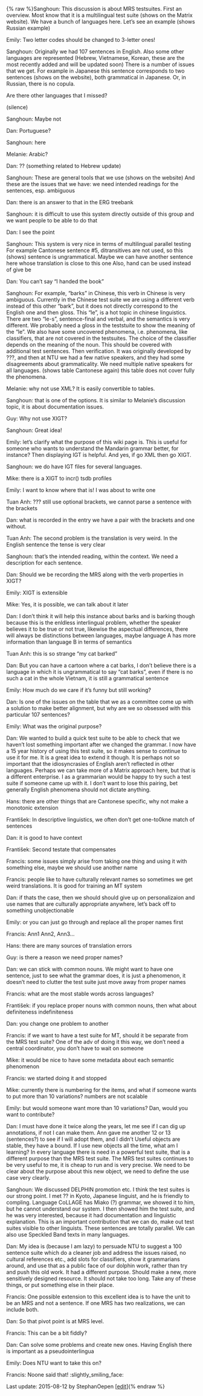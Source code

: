 {% raw %}Sanghoun: This discussion is about MRS testsuites. First an overview.
Most know that it is a multilingual test suite (shows on the Matrix
website). We have a bunch of languages here. Let’s see an example (shows
Russian example)

Emily: Two letter codes should be changed to 3-letter ones!

Sanghoun: Originally we had 107 sentences in English. Also some other
languages are represented (Hebrew, Vietnamese, Korean, these are the
most recently added and will be updated soon) There is a number of
issues that we get. For example in Japanese this sentence corresponds to
two sentences (shows on the website), both grammatical in Japanese. Or,
in Russian, there is no copula.

Are there other languages that I missed?

(silence)

Sanghoun: Maybe not

Dan: Portuguese?

Sanghoun: here

Melanie: Arabic?

Dan: ?? (something related to Hebrew update)

Sanghoun: These are general tools that we use (shows on the website) And
these are the issues that we have: we need intended readings for the
sentences, esp. ambiguous

Dan: there is an answer to that in the ERG treebank

Sanghoun: it is difficult to use this system directly outside of this
group and we want people to be able to do that

Dan: I see the point

Sanghoun: This system is very nice in terms of multilingual parallel
testing For example Cantonese sentence \#5, ditransitives are not used,
so this (shows) sentence is ungrammatical. Maybe we can have another
sentence here whose translation is close to this one Also, hand can be
used instead of give be

Dan: You can’t say “I handed the book”

Sanghoun: For example, “barks” in Chinese, this verb in Chinese is very
ambiguous. Currently in the Chinese test suite we are using a different
verb instead of this other “bark”, but it does not directly correspond
to the English one and then gloss. This “le”, is a hot topic in chinese
linguistics. There are two “le-s”, sentence-final and verbal, and the
semantics is very different. We probably need a gloss in the teststuite
to show the meaning of the “le”. We also have some uncovered phenomena,
i.e. phenomena, like classifiers, that are not covered in the
testsuites. The choice of the classifier depends on the meaning of the
noun. This should be covered with additional test sentences. Then
verification. It was originally developed by ???, and then at NTU we had
a few native speakers, and they had some disagreements about
grammaticality. We need multiple native speakers for all languages.
(shows table Cantonese again) this table does not cover fully the
phenomena.

Melanie: why not use XML? It is easily convertible to tables.

Sanghoun: that is one of the options. It is similar to Melanie’s
discussion topic, it is about documentation issues.

Guy: Why not use XIGT?

Sanghoun: Great idea!

Emily: let’s clarify what the purpose of this wiki page is. This is
useful for someone who wants to understand the Mandarin grammar better,
for instance? Then displaying IGT is helpful. And yes, if go XML then go
XIGT.

Sanghoun: we do have IGT files for several languages.

Mike: there is a XIGT to incr() tsdb profiles

Emily: I want to know where that is! I was about to write one

Tuan Anh: ??? still use optional brackets, we cannot parse a sentence
with the brackets

Dan: what is recorded in the entry we have a pair with the brackets and
one without.

Tuan Anh: The second problem is the translation is very weird. In the
English sentence the tense is very clear

Sanghoun: that’s the intended reading, within the context. We need a
description for each sentence.

Dan: Should we be recording the MRS along with the verb properties in
XIGT?

Emily: XIGT is extensible

Mike: Yes, it is possible, we can talk about it later

Dan: I don’t think it will help this instance about barks and is barking
though because this is the enldless interlingual problem, whether the
speaker believes it to be true or not true, likewise the aspectual
differences, there will always be distinctions between languages, maybe
language A has more information than language B in terms of semantics

Tuan Anh: this is so strange “my cat barked”

Dan: But you can have a cartoon where a cat barks, I don’t believe there
is a language in which it is ungrammatical to say “cat barks”, even if
there is no such a cat in the whole Vietnam, it is still a grammatical
sentence

Emily: How much do we care if it’s funny but still working?

Dan: Is one of the issues on the table that we as a committee come up
with a solution to make better alignment, but why are we so obsessed
with this particular 107 sentences?

Emily: What was the original purpose?

Dan: We wanted to build a quick test suite to be able to check that we
haven’t lost something important after we changed the grammar. I now
have a 15 year history of using this test suite, so it makes sense to
continue to use it for me. It is a great idea to extend it though. It is
perhaps not so important that the idiosyncrasies of English aren’t
reflected in other languages. Perhaps we can take more of a Matrix
approach here, but that is a different enterprise. I as a grammarian
would be happy to try such a test suite if someone came up with it. I
don’t want to lose this pairing, bet generally English phenomena should
not dictate anything.

Hans: there are other things that are Cantonese specific, why not make a
monotonic extension

František: In descriptive linguistics, we often don’t get one-to0kne
match of sentences

Dan: it is good to have context

František: Second testate that compensates

Francis: some issues simply arise from taking one thing and using it
with something else, maybe we should use another name

Francis: people like to have culturally relevant names so sometimes we
get weird translations. It is good for training an MT system

Dan: if thats the case, then we should should give up on personalizaion
and use names that are culturally appropriate anywhere, let’s back off
to something unobjectionable

Emily: or you can just go through and replace all the proper names first

Francis: Ann1 Ann2, Ann3…

Hans: there are many sources of translation errors

Guy: is there a reason we need proper names?

Dan: we can stick with common nouns. We might want to have one sentence,
just to see what the grammar does, it is just a phenomenon, it doesn’t
need to clutter the test suite just move away from proper names

Francis: what are the most stable words across languages?

František: if you replace proper nouns with common nouns, then what
about definiteness indefiniteness

Dan: you change one problem to another

Francis: if we want to have a test suite for MT, should it be separate
from the MRS test suite? One of the adv of doing it this way, we don’t
need a central coordinator, you don’t have to wait on someone

Mike: it would be nice to have some metadata about each semantic
phenomenon

Francis: we started doing it and stopped

Mike: currently there is numbering for the items, and what if someone
wants to put more than 10 variations? numbers are not scalable

Emily: but would someone want more than 10 variations? Dan, would you
want to contribute?

Dan: I must have done it twice along the years, let me see if I can dig
up annotations, if not I can make them. Ann gave me another 12 or 13
(sentences?) to see if I will adopt them, and I didn’t Useful objects
are stable, they have a bound. If I use new objects all the time, what
am I learning? In every language there is need in a powerful test suite,
that is a different purpose than the MRS test suite. The MRS test suites
continues to be very useful to me, it is cheap to run and is very
precise. We need to be clear about the purpose about this new object, we
need to define the use case very clearly.

Sanghoun: We discussed DELPHIN promotion etc. I think the test suites is
our strong point. I met ?? in Kyoto, Japanese linguist, and he is
friendly to compling. Language CoLLAGE has Miako (?) grammar, we showed
it to him, but he cannot understand our system. I then showed him the
test suite, and he was very interested, because it had documentation and
linguistic explanation. This is an important contribution that we can
do, make out test suites visible to other linguists. These sentences are
totally parallel. We can also use Speckled Band texts in many languages.

Dan: My idea is (because I am lazy) to persuade NTU to suggest a 100
sentence suite which do a cleaner job and address the issues raised, no
cultural references etc., add slots for classifiers, show it grammarians
around, and use that as a public face of our dolphin work, rather than
try and push this old work. It had a different purpose. Should make a
new, more sensitively designed resource. It should not take too long.
Take any of these things, or put something else in their place.

Francis: One possible extension to this excellent idea is to have the
unit to be an MRS and not a sentence. If one MRS has two realizations,
we can include both.

Dan: So that pivot point is at MRS level.

Francis: This can be a bit fiddly?

Dan: Can solve some problems and create new ones. Having English there
is important as a pseudointerlingua

Emily: Does NTU want to take this on?

Francis: Noone said that! :slightly\_smiling\_face:

Last update: 2015-08-12 by StephanOepen [[edit](https://github.com/delph-in/docs/wiki/SingaporeMRSMatrixTestsuites/_edit)]{% endraw %}